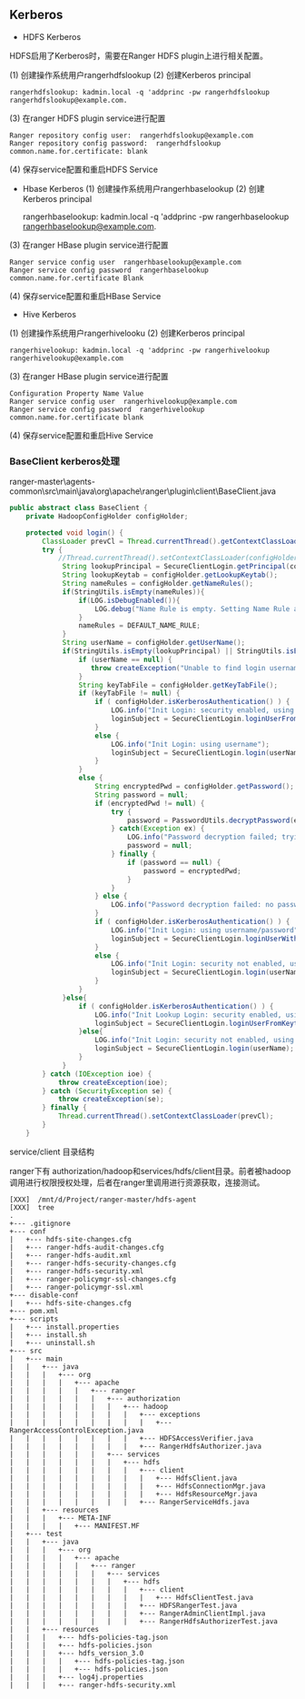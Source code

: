 
## Kerberos
- HDFS Kerberos

HDFS启用了Kerberos时，需要在Ranger HDFS plugin上进行相关配置。

(1) 创建操作系统用户rangerhdfslookup
(2) 创建Kerberos principal

    rangerhdfslookup: kadmin.local -q 'addprinc -pw rangerhdfslookup rangerhdfslookup@example.com. 

(3) 在ranger HDFS plugin service进行配置

    Ranger repository config user:	rangerhdfslookup@example.com
    Ranger repository config password:	rangerhdfslookup
    common.name.for.certificate: blank
(4) 保存service配置和重启HDFS Service
-  Hbase Kerberos
(1) 创建操作系统用户rangerhbaselookup
(2) 创建Kerberos principal

    rangerhbaselookup: kadmin.local -q 'addprinc -pw rangerhbaselookup rangerhbaselookup@example.com. 

(3) 在ranger HBase plugin service进行配置

    Ranger service config user	rangerhbaselookup@example.com
    Ranger service config password	rangerhbaselookup
    common.name.for.certificate	Blank

(4) 保存service配置和重启HBase Service

- Hive Kerberos

(1) 创建操作系统用户rangerhivelooku
(2) 创建Kerberos principal

    rangerhivelookup: kadmin.local -q 'addprinc -pw rangerhivelookup rangerhivelookup@example.com

(3) 在ranger HBase plugin service进行配置

    Configuration Property Name	Value
    Ranger service config user	rangerhivelookup@example.com
    Ranger service config password	rangerhivelookup
    common.name.for.certificate	blank

(4) 保存service配置和重启Hive Service


### BaseClient kerberos处理

ranger-master\agents-common\src\main\java\org\apache\ranger\plugin\client\BaseClient.java

```JAVA
public abstract class BaseClient {
	private HadoopConfigHolder configHolder;

	protected void login() {
		ClassLoader prevCl = Thread.currentThread().getContextClassLoader();
		try {
			//Thread.currentThread().setContextClassLoader(configHolder.getClassLoader());
			 String lookupPrincipal = SecureClientLogin.getPrincipal(configHolder.getLookupPrincipal(), java.net.InetAddress.getLocalHost().getCanonicalHostName());
			 String lookupKeytab = configHolder.getLookupKeytab();
			 String nameRules = configHolder.getNameRules();
			 if(StringUtils.isEmpty(nameRules)){
				 if(LOG.isDebugEnabled()){
					 LOG.debug("Name Rule is empty. Setting Name Rule as 'DEFAULT'");
				 }
				 nameRules = DEFAULT_NAME_RULE;
			 }
			 String userName = configHolder.getUserName();
			 if(StringUtils.isEmpty(lookupPrincipal) || StringUtils.isEmpty(lookupKeytab)){
				 if (userName == null) {
					throw createException("Unable to find login username for hadoop environment, [" + serviceName + "]", null);
				 }
				 String keyTabFile = configHolder.getKeyTabFile();
				 if (keyTabFile != null) {
					 if ( configHolder.isKerberosAuthentication() ) {
						 LOG.info("Init Login: security enabled, using username/keytab");
						 loginSubject = SecureClientLogin.loginUserFromKeytab(userName, keyTabFile, nameRules);
					 }
					 else {
						 LOG.info("Init Login: using username");
						 loginSubject = SecureClientLogin.login(userName);
					 }
				 }
				 else {
					 String encryptedPwd = configHolder.getPassword();
					 String password = null;
					 if (encryptedPwd != null) {
					     try {
					         password = PasswordUtils.decryptPassword(encryptedPwd);
					     } catch(Exception ex) {
					         LOG.info("Password decryption failed; trying connection with received password string");
					         password = null;
					     } finally {
					         if (password == null) {
					             password = encryptedPwd;
					         }
					     }
					 } else {
					     LOG.info("Password decryption failed: no password was configured");
					 }
					 if ( configHolder.isKerberosAuthentication() ) {
						 LOG.info("Init Login: using username/password");
						 loginSubject = SecureClientLogin.loginUserWithPassword(userName, password);
					 }
					 else {
						 LOG.info("Init Login: security not enabled, using username");
						 loginSubject = SecureClientLogin.login(userName);
					 }
				 }
			 }else{
				 if ( configHolder.isKerberosAuthentication() ) {
					 LOG.info("Init Lookup Login: security enabled, using lookupPrincipal/lookupKeytab");
					 loginSubject = SecureClientLogin.loginUserFromKeytab(lookupPrincipal, lookupKeytab, nameRules);
				 }else{
					 LOG.info("Init Login: security not enabled, using username");
					 loginSubject = SecureClientLogin.login(userName);
				 }
			 }
		} catch (IOException ioe) {
			throw createException(ioe);
		} catch (SecurityException se) {
			throw createException(se);
		} finally {
			Thread.currentThread().setContextClassLoader(prevCl);
		}
	}
```

service/client 目录结构

ranger下有 authorization/hadoop和services/hdfs/client目录。前者被hadoop调用进行权限授权处理，后者在ranger里调用进行资源获取，连接测试。

```shell
[XXX]  /mnt/d/Project/ranger-master/hdfs-agent
[XXX]  tree
.
+--- .gitignore
+--- conf
|   +--- hdfs-site-changes.cfg
|   +--- ranger-hdfs-audit-changes.cfg
|   +--- ranger-hdfs-audit.xml
|   +--- ranger-hdfs-security-changes.cfg
|   +--- ranger-hdfs-security.xml
|   +--- ranger-policymgr-ssl-changes.cfg
|   +--- ranger-policymgr-ssl.xml
+--- disable-conf
|   +--- hdfs-site-changes.cfg
+--- pom.xml
+--- scripts
|   +--- install.properties
|   +--- install.sh
|   +--- uninstall.sh
+--- src
|   +--- main
|   |   +--- java
|   |   |   +--- org
|   |   |   |   +--- apache
|   |   |   |   |   +--- ranger
|   |   |   |   |   |   +--- authorization
|   |   |   |   |   |   |   +--- hadoop
|   |   |   |   |   |   |   |   +--- exceptions
|   |   |   |   |   |   |   |   |   +--- RangerAccessControlException.java
|   |   |   |   |   |   |   |   +--- HDFSAccessVerifier.java
|   |   |   |   |   |   |   |   +--- RangerHdfsAuthorizer.java
|   |   |   |   |   |   +--- services
|   |   |   |   |   |   |   +--- hdfs
|   |   |   |   |   |   |   |   +--- client
|   |   |   |   |   |   |   |   |   +--- HdfsClient.java
|   |   |   |   |   |   |   |   |   +--- HdfsConnectionMgr.java
|   |   |   |   |   |   |   |   |   +--- HdfsResourceMgr.java
|   |   |   |   |   |   |   |   +--- RangerServiceHdfs.java
|   |   +--- resources
|   |   |   +--- META-INF
|   |   |   |   +--- MANIFEST.MF
|   +--- test
|   |   +--- java
|   |   |   +--- org
|   |   |   |   +--- apache
|   |   |   |   |   +--- ranger
|   |   |   |   |   |   +--- services
|   |   |   |   |   |   |   +--- hdfs
|   |   |   |   |   |   |   |   +--- client
|   |   |   |   |   |   |   |   |   +--- HdfsClientTest.java
|   |   |   |   |   |   |   |   +--- HDFSRangerTest.java
|   |   |   |   |   |   |   |   +--- RangerAdminClientImpl.java
|   |   |   |   |   |   |   |   +--- RangerHdfsAuthorizerTest.java
|   |   +--- resources
|   |   |   +--- hdfs-policies-tag.json
|   |   |   +--- hdfs-policies.json
|   |   |   +--- hdfs_version_3.0
|   |   |   |   +--- hdfs-policies-tag.json
|   |   |   |   +--- hdfs-policies.json
|   |   |   +--- log4j.properties
|   |   |   +--- ranger-hdfs-security.xml

```
